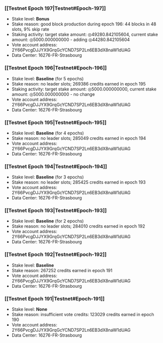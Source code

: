 ### [[Testnet Epoch 197|Testnet#Epoch-197]]
* Stake level: **Bonus**
* Stake reason: good block production during epoch 196: 44 blocks in 48 slots, 9% skip rate
* Staking activity: target stake amount: ◎49280.842105604, current stake amount: ◎5000.000000000 - adding ◎44280.842105604
* Vote account address: 2Y66PvcgDJJYX9GrqGcYCND7SP2Ln6EB3dX8naW1dUAG
* Data Center: 16276-FR-Strasbourg
### [[Testnet Epoch 196|Testnet#Epoch-196]]
* Stake level: **Baseline** (for 5 epochs)
* Stake reason: no leader slots; 269386 credits earned in epoch 195
* Staking activity: target stake amount: ◎5000.000000000, current stake amount: ◎5000.000000000 - no change
* Vote account address: 2Y66PvcgDJJYX9GrqGcYCND7SP2Ln6EB3dX8naW1dUAG
* Data Center: 16276-FR-Strasbourg
### [[Testnet Epoch 195|Testnet#Epoch-195]]
* Stake level: **Baseline** (for 4 epochs)
* Stake reason: no leader slots; 285049 credits earned in epoch 194
* Vote account address: 2Y66PvcgDJJYX9GrqGcYCND7SP2Ln6EB3dX8naW1dUAG
* Data Center: 16276-FR-Strasbourg
### [[Testnet Epoch 194|Testnet#Epoch-194]]
* Stake level: **Baseline** (for 3 epochs)
* Stake reason: no leader slots; 285425 credits earned in epoch 193
* Vote account address: 2Y66PvcgDJJYX9GrqGcYCND7SP2Ln6EB3dX8naW1dUAG
* Data Center: 16276-FR-Strasbourg
### [[Testnet Epoch 193|Testnet#Epoch-193]]
* Stake level: **Baseline** (for 2 epochs)
* Stake reason: no leader slots; 284010 credits earned in epoch 192
* Vote account address: 2Y66PvcgDJJYX9GrqGcYCND7SP2Ln6EB3dX8naW1dUAG
* Data Center: 16276-FR-Strasbourg
### [[Testnet Epoch 192|Testnet#Epoch-192]]
* Stake level: **Baseline**
* Stake reason: 267252 credits earned in epoch 191
* Vote account address: 2Y66PvcgDJJYX9GrqGcYCND7SP2Ln6EB3dX8naW1dUAG
* Data Center: 16276-FR-Strasbourg
### [[Testnet Epoch 191|Testnet#Epoch-191]]
* Stake level: **None**
* Stake reason: insufficient vote credits: 123029 credits earned in epoch 190
* Vote account address: 2Y66PvcgDJJYX9GrqGcYCND7SP2Ln6EB3dX8naW1dUAG
* Data Center: 16276-FR-Strasbourg